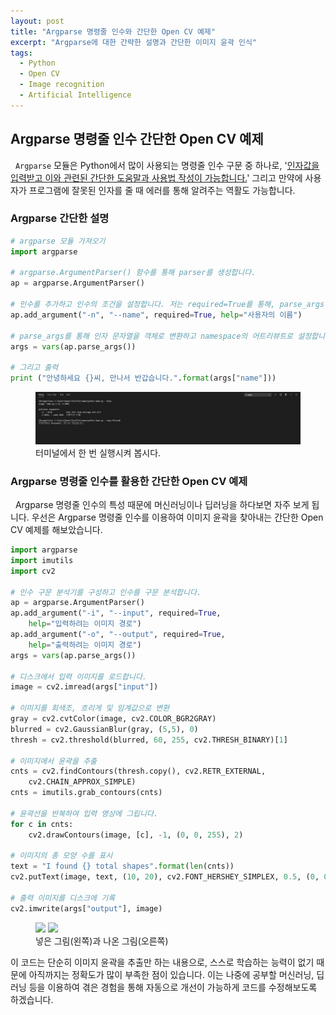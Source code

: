 ```yaml
---
layout: post
title: "Argparse 명령줄 인수와 간단한 Open CV 예제"
excerpt: "Argparse에 대한 간략한 설명과 간단한 이미지 윤곽 인식"
tags: 
  - Python
  - Open CV
  - Image recognition
  - Artificial Intelligence
---
```

## Argparse 명령줄 인수 간단한 Open CV 예제
&nbsp; `Argparse` 모듈은 Python에서 많이 사용되는 명령줄 인수 구문 중 하나로, '<ins>인자값을 입력받고 이와 관련된 간단한 도움말과 사용법 작성이 가능합니다.</ins>' 그리고 만약에 사용자가 프로그램에 잘못된 인자를 줄 때 에러를 통해 알려주는 역활도 가능합니다.

### Argparse 간단한 설명

```python
# argparse 모듈 가져오기
import argparse

# argparse.ArgumentParser() 함수를 통해 parser를 생성합니다.
ap = argparse.ArgumentParser()

# 인수를 추가하고 인수의 조건을 설정합니다. 저는 required=True를 통해, parse_args()의 옵션에 그 명령행이 없으면 에러를 보고하도록 설정했습니다.
ap.add_argument("-n", "--name", required=True, help="사용자의 이름")

# parse_args를 통해 인자 문자열을 객체로 변환하고 namespace의 어트리뷰트로 설정합니다.
args = vars(ap.parse_args())

# 그리고 출력
print ("안녕하세요 {}씨, 만나서 반갑습니다.".format(args["name"]))
```

<figure>
    <a href="/images/Argparse/sample.jpg"><img src="/images/Argparse/sample.jpg"></a>
    <figcaption> 터미널에서 한 번 실행시켜 봅시다. </figcaption>
</figure>

### Argparse 명령줄 인수를 활용한 간단한 Open CV 예제

&nbsp; Argparse 명령줄 인수의 특성 때문에 머신러닝이나 딥러닝을 하다보면 자주 보게 됩니다. 우선은 Argparse 명령줄 인수를 이용하여 이미지 윤곽을 찾아내는 간단한 Open CV 예제를 해보았습니다.

```python
import argparse
import imutils
import cv2

# 인수 구문 분석기를 구성하고 인수를 구문 분석합니다.
ap = argparse.ArgumentParser()
ap.add_argument("-i", "--input", required=True,
	help="입력하려는 이미지 경로")
ap.add_argument("-o", "--output", required=True,
	help="출력하려는 이미지 경로")
args = vars(ap.parse_args())

# 디스크에서 입력 이미지를 로드합니다.
image = cv2.imread(args["input"])

# 이미지를 회색조, 흐리게 및 임계값으로 변환
gray = cv2.cvtColor(image, cv2.COLOR_BGR2GRAY)
blurred = cv2.GaussianBlur(gray, (5,5), 0)
thresh = cv2.threshold(blurred, 60, 255, cv2.THRESH_BINARY)[1]

# 이미지에서 윤곽을 추출
cnts = cv2.findContours(thresh.copy(), cv2.RETR_EXTERNAL,
	cv2.CHAIN_APPROX_SIMPLE)
cnts = imutils.grab_contours(cnts)

# 윤곽선을 반복하여 입력 영상에 그립니다.
for c in cnts:
	cv2.drawContours(image, [c], -1, (0, 0, 255), 2)

# 이미지의 총 모양 수를 표시
text = "I found {} total shapes".format(len(cnts))
cv2.putText(image, text, (10, 20), cv2.FONT_HERSHEY_SIMPLEX, 0.5, (0, 0, 255), 2 )

# 출력 이미지를 디스크에 기록
cv2.imwrite(args["output"], image)
```

<figure class="half">
    <a href="/images/Argparse/input1.jpg"><img src="/images/Argparse/input1.jpg"></a>
    <a href="/images/Argparse/output1.jpg"><img src="/images/Argparse/output1.jpg"></a>
    <figcaption>넣은 그림(왼쪽)과 나온 그림(오른쪽) </figcaption>
</figure>

이 코드는 단순히 이미지 윤곽을 추출만 하는 내용으로, 스스로 학습하는 능력이 없기 때문에 아직까지는 정확도가 많이 부족한 점이 있습니다. 이는 나중에 공부할 머신러닝, 딥러닝 등을 이용하여 겪은 경험을 통해 자동으로 개선이 가능하게 코드를 수정해보도록 하겠습니다.
